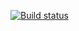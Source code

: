[![Build status](https://ci.appveyor.com/api/projects/status/w7m4iy4ofjbmg64a?svg=true)](https://ci.appveyor.com/project/Dina18013/postman1-3h2jb)
